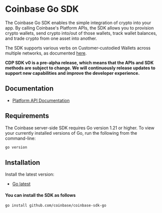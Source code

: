 # Coinbase Go SDK


The Coinbase Go SDK enables the simple integration of crypto into your app. By calling Coinbase's Platform APIs, the SDK allows you to provision crypto wallets, send crypto into/out of those wallets, track wallet balances, and trade crypto from one asset into another.

The SDK supports various verbs on Customer-custodied Wallets across multiple networks, as documented [here](https://docs.cdp.coinbase.com/cdp-sdk/docs/networks).

**CDP SDK v0 is a pre-alpha release, which means that the APIs and SDK methods are subject to change. We will continuously release updates to support new capabilities and improve the developer experience.**

## Documentation

- [Platform API Documentation](https://docs.cdp.coinbase.com/platform-apis/docs/welcome)

## Requirements

The Coinbase server-side SDK requires Go version 1.21 or higher. To view your currently installed versions of Go, run the following from the command-line:

```bash
go version
```

## Installation

Install the latest version:

- [Go latest](https://go.dev/doc/install)

#### You can install the SDK as follows
```bash
go install github.com/coinbase/coinbase-sdk-go
```

